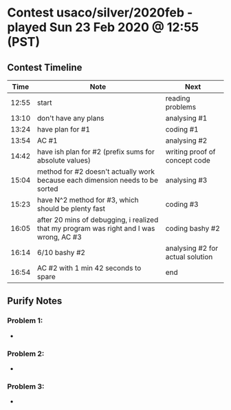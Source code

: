 # Contest usaco/silver/2020feb - played Sun 23 Feb 2020 @ 12:55 (PST)

## Contest Timeline

| Time | Note | Next |
|----|----|----|
12:55 | start | reading problems
13:10 | don't have any plans | analysing #1
13:24 | have plan for #1 | coding #1
13:54 | AC #1 | analysing #2
14:42 | have ish plan for #2 (prefix sums for absolute values) | writing proof of concept code
15:04 | method for #2 doesn't actually work because each dimension needs to be sorted | analysing #3
15:23 | have N^2 method for #3, which should be plenty fast | coding #3
16:05 | after 20 mins of debugging, i realized that my program was right and I was wrong, AC #3 | coding bashy #2
16:14 | 6/10 bashy #2 | analysing #2 for actual solution
16:54 | AC #2  with 1 min 42 seconds to spare | end

## Purify Notes

### Problem 1:

-

### Problem 2:

-

### Problem 3:

-
